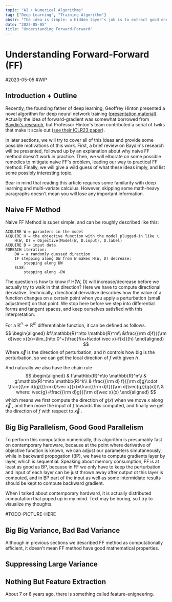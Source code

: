 ```yaml
---
topic: "AI + Numerical Algorithms"
tag: ["Deep Learning", "Training Algorithm"]
abstr: "The idea is simple: a hidden layer's job is to extract good enough feature. "
date: "2023-05-05"
title: "Understanding Forward-Forward"
---
```


# Understanding Forward-Forward (FF)

#2023-05-05 #WIP

## Introduction + Outline

Recently, the founding father of deep learning, Geoffrey Hinton presented a novel algorithm for deep neural network training ([presentation material](https://www.cs.toronto.edu/~hinton/FFA13.pdf)). Actually the idea of forward-gradient was somewhat borrowed from [Baydin's research](https://arxiv.org/abs/2202.08587), but Professor Hinton's team contributed a serial of twiks that make it scale out ([see their ICLR23 paper](https://arxiv.org/abs/2210.03310)). 

In later sections, we will try to cover all of this ideas and provide some possible motivations of this work. First, a brief review on Baydin's research will be presented, followed up by an explanation about why naive FF method doesn't work in practice. Then, we will elborate on some possible remedies to mitigate naive FF's problem, leading our way to practical FF method. Finally, we will give a wild guess of what these ideas imply, and list some possibly interesting topic. 

Bear in mind that reading this article requires some familarity with deep learning and multi-variate calculus. However, skipping some math-heavy paragraphs doesn't mean you will lose any important information. 

## Naive FF Method

Naive FF Method is super simple, and can be roughly described like this: 

```pseudocode
ACQUIRE W = paramters in the model
ACQUIRE H = the objective function with the model plugged-in like \
	H(W, D) = Objective(Model(W, D.input), D.label)
ACQUIRE D = input data
FOREACH iteration: 
    DW = a randomly guessed direction
    IF stepping along DW from W makes H(W, D) decrease: 
        stepping along DW
    ELSE:
    	stepping along -DW
```

The question is how to know if H(W, D) will increase/decrease before we actually try to walk in that direction? Here we have to compute directional derviative. Technically, directional derviative describes how the value of a function changes on a certain point when you apply a perturbation (small adjustment) on that point. We stop here before we step into differential forms and tangent spaces, and keep ourselves satisfied with this interpretation. 

For a $\mathbb{R}^n \to \mathbb{R}^m$ differentiable function, it can be defined as follows. 
$$
\begin{aligned}
&f:\mathbb{R}^n\to \mathbb{R}^m\\
&\frac{{\rm d}f}{{\rm d}\vec x}(x)=\lim_{h\to 0^+}\frac{f(x+h\cdot \vec x)-f(x)}{h}
\end{aligned}
$$
Where $\vec x$ is the direction of perturbation, and $h$ controls how big is the perturbation, so we can get the local direction of $f$ with given $h$ . 

And naturally we also have the chain rule
$$
\begin{aligned}
& f:\mathbb{R}^n\to \mathbb{R}^m\\
& g:\mathbb{R}^m\to \mathbb{R}^k\\
& \frac{{\rm d} f}{{\rm d}g}\cdot \frac{{\rm d}g}{{\rm d}\vec x}(x)=\frac{{\rm d}f}{{\rm d}\vec{g}}(g(x))\\
& where: \vec{g}=\frac{{\rm d}g}{{\rm d}\vec x}(x)
\end{aligned}
$$
which means we first compute the direction of $g(x)$ when we move $x$ along $\vec x$ , and then move the input of $f$ towards this computed, and finally we get the direction of $f$ with respect to $\vec x$ . 

## Big Big Parallelism, Good Good Parallelism

To perform this computation numerically, this algorithm is presumably fast on contemporary hardware, because at the point where derivative of objective function is known, we can adjust our parameters simutaneously, while in backward propogation (BP), we have to compute gradients layer by layer, which is sequential. Speaking about memory consumption, FF is at least as good as BP, because in FF we only have to keep the perturbation and input of each layer can be just thrown away after output ot this layer is computed, and in BP part of the input as well as some intermidiate results should be kept to compute backward gradient. 

When I talked about contemporary hardward, it is actually distributed computation that poped up in my mind. Text may be boring, so I try to visualize my thoughts. 

#TODO-PICTURE-HERE

## Big Big Variance, Bad Bad Variance

Although in previous sections we described FF method as computationally efficient, it doesn't mean FF method have good mathematical properties. 

## Suppressing Large Variance



## Nothing But Feature Extraction

About 7 or 8 years ago, there is something called feature-enigneering. 

